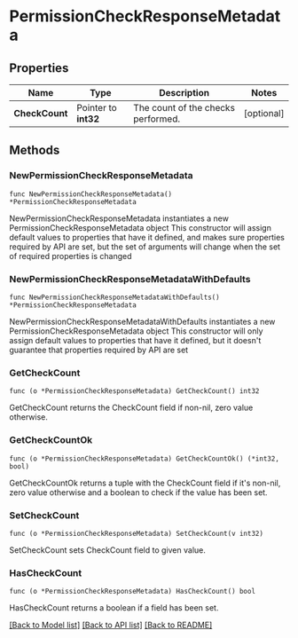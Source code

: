 # PermissionCheckResponseMetadata

## Properties

Name | Type | Description | Notes
------------ | ------------- | ------------- | -------------
**CheckCount** | Pointer to **int32** | The count of the checks performed. | [optional] 

## Methods

### NewPermissionCheckResponseMetadata

`func NewPermissionCheckResponseMetadata() *PermissionCheckResponseMetadata`

NewPermissionCheckResponseMetadata instantiates a new PermissionCheckResponseMetadata object
This constructor will assign default values to properties that have it defined,
and makes sure properties required by API are set, but the set of arguments
will change when the set of required properties is changed

### NewPermissionCheckResponseMetadataWithDefaults

`func NewPermissionCheckResponseMetadataWithDefaults() *PermissionCheckResponseMetadata`

NewPermissionCheckResponseMetadataWithDefaults instantiates a new PermissionCheckResponseMetadata object
This constructor will only assign default values to properties that have it defined,
but it doesn't guarantee that properties required by API are set

### GetCheckCount

`func (o *PermissionCheckResponseMetadata) GetCheckCount() int32`

GetCheckCount returns the CheckCount field if non-nil, zero value otherwise.

### GetCheckCountOk

`func (o *PermissionCheckResponseMetadata) GetCheckCountOk() (*int32, bool)`

GetCheckCountOk returns a tuple with the CheckCount field if it's non-nil, zero value otherwise
and a boolean to check if the value has been set.

### SetCheckCount

`func (o *PermissionCheckResponseMetadata) SetCheckCount(v int32)`

SetCheckCount sets CheckCount field to given value.

### HasCheckCount

`func (o *PermissionCheckResponseMetadata) HasCheckCount() bool`

HasCheckCount returns a boolean if a field has been set.


[[Back to Model list]](../README.md#documentation-for-models) [[Back to API list]](../README.md#documentation-for-api-endpoints) [[Back to README]](../README.md)


